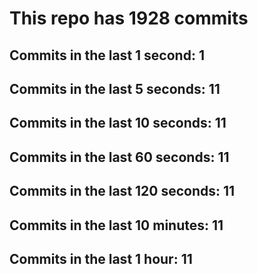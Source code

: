 # This repo has 1928 commits

## Commits in the last 1 second: 1
## Commits in the last 5 seconds: 11
## Commits in the last 10 seconds: 11
## Commits in the last 60 seconds: 11
## Commits in the last 120 seconds: 11
## Commits in the last 10 minutes: 11
## Commits in the last 1 hour: 11

